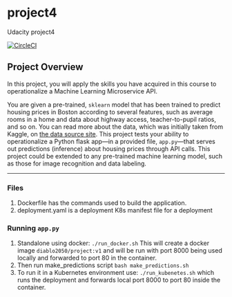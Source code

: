 # project4
Udacity project4


[![CircleCI](https://circleci.com/gh/circleci/circleci-docs.svg?style=svg)](https://circleci.com/gh/Diablo2050/project4)


## Project Overview

In this project, you will apply the skills you have acquired in this course to operationalize a Machine Learning Microservice API. 

You are given a pre-trained, `sklearn` model that has been trained to predict housing prices in Boston according to several features, such as average rooms in a home and data about highway access, teacher-to-pupil ratios, and so on. You can read more about the data, which was initially taken from Kaggle, on [the data source site](https://www.kaggle.com/c/boston-housing). This project tests your ability to operationalize a Python flask app—in a provided file, `app.py`—that serves out predictions (inference) about housing prices through API calls. This project could be extended to any pre-trained machine learning model, such as those for image recognition and data labeling.


---

### Files
1. Dockerfile has the commands used to build the application.
2. deployment.yaml is a deployment K8s manifest file for a deployment 

### Running `app.py`

1. Standalone using docker:  `./run_docker.sh` This will create a docker image `diablo2050/project:v1` and will be run with port 8000 being used locally and forwarded to port 80 in the container.  
2. Then run make_predictions script `bash make_predictions.sh`
3. To run it in a Kubernetes environment use:  `./run_kubenetes.sh` which runs the deployment and forwards local port 8000 to port 80 inside the container.

